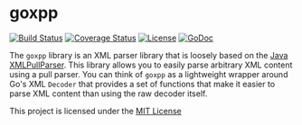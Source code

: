 # goxpp

[![Build Status](https://travis-ci.org/mmcdole/goxpp.svg?branch=master)](https://travis-ci.org/mmcdole/goxpp) [![Coverage Status](https://coveralls.io/repos/github/mmcdole/goxpp/badge.svg?branch=master)](https://coveralls.io/github/mmcdole/goxpp?branch=master) [![License](http://img.shields.io/:license-mit-blue.svg)](http://doge.mit-license.org)
[![GoDoc](https://godoc.org/github.com/mmcdole/goxpp?status.svg)](https://godoc.org/github.com/mmcdole/goxpp)

The `goxpp` library is an XML parser library that is loosely based on the [Java XMLPullParser](http://www.xmlpull.org/v1/download/unpacked/doc/quick_intro.html).  This library allows you to easily parse arbitrary XML content using a pull parser.  You can think of `goxpp` as a lightweight wrapper around Go's XML `Decoder` that provides a set of functions that make it easier to parse XML content than using the raw decoder itself.

This project is licensed under the [MIT License](https://raw.githubusercontent.com/mmcdole/goxpp/master/LICENSE)

